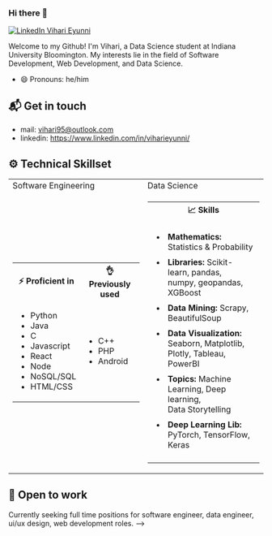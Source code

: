 ### Hi there 👋



[![LinkedIn Vihari Eyunni](https://img.shields.io/badge/vihari-linkedin-blue?style=for-the-badge)](https://www.linkedin.com/in/viharieyunni/)

Welcome to my Github! I'm Vihari, a Data Science student at Indiana University Bloomington. My interests lie in the field of Software Development, Web Development, and Data Science.

- 😄 Pronouns: he/him

## 📬 Get in touch

- mail: vihari95@outlook.com
- linkedin: https://www.linkedin.com/in/viharieyunni/

## ⚙️ Technical Skillset

<!-- new code -->
<table width="100%">
        <tr>
            <td>Software Engineering</td>
            <td>Data Science</td>
        </tr>
        <!-- data row -->
        <tr>
            <!-- first data -->
            <td>
                <table>
                <tr>
                    <th> ⚡ Proficient in</th>
                    <th> 👌 Previously used</th>
                </tr>
                <tr>
                    <td>
                        <ul>
                            <li>Python</li>
                            <li>Java</li>
                            <li>C</li>
                            <li>Javascript</li>
                            <li>React</li>
                            <li>Node</li>
                            <li>NoSQL/SQL</li>
                            <li>HTML/CSS</li>
                        </ul>
                    </td>
                    <td>
                        <ul>
                            <li>C++</li>
                            <li>PHP</li>
                            <li>Android</li>
                        </ul>
                    </td>
                </tr>
                </table>
            </td>
            <!-- second data -->
            <td>
                <table>
                <tr>
                    <th> 📈 Skills</th>
                </tr>
                <tr>
                    <td>
                        <ul>
                            <li style="padding:5px"><b>Mathematics:</b> Statistics & Probability</li>
                            <li style="padding:5px"><b>Libraries:</b> Scikit-learn, pandas,<br> numpy, geopandas, XGBoost</li>
                            <li style="padding:5px"><b>Data Mining:</b> Scrapy, BeautifulSoup</li>
                            <li style="padding:5px"><b>Data Visualization:</b> Seaborn, Matplotlib,<br> Plotly, Tableau, PowerBI</li>
                            <li style="padding:5px"><b>Topics:</b> Machine Learning, Deep learning,<br> Data Storytelling</li>
                            <li style="padding:5px"><b>Deep Learning Lib:</b> PyTorch, TensorFlow, Keras</li>
                        </ul>
                    </td>
                </tr>
                </table>
            </td>
        </tr>
    </table>

## 🤝 Open to work

Currently seeking full time positions for software engineer, data engineer, ui/ux design, web development roles.
-->
